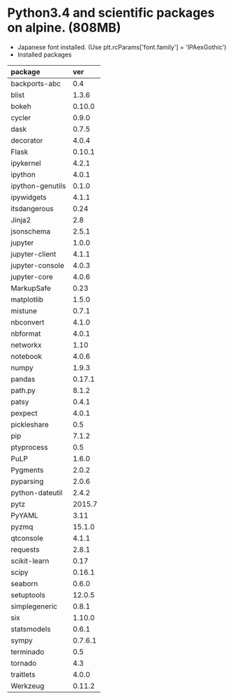 Python3.4 and scientific packages on alpine. (808MB)
========

- Japanese font installed. (Use plt.rcParams['font.family'] = 'IPAexGothic')
- Installed packages

package | ver
:--|:--
backports-abc | 0.4
blist | 1.3.6
bokeh | 0.10.0
cycler | 0.9.0
dask | 0.7.5
decorator | 4.0.4
Flask | 0.10.1
ipykernel | 4.2.1
ipython | 4.0.1
ipython-genutils | 0.1.0
ipywidgets | 4.1.1
itsdangerous | 0.24
Jinja2 | 2.8
jsonschema | 2.5.1
jupyter | 1.0.0
jupyter-client | 4.1.1
jupyter-console | 4.0.3
jupyter-core | 4.0.6
MarkupSafe | 0.23
matplotlib | 1.5.0
mistune | 0.7.1
nbconvert | 4.1.0
nbformat | 4.0.1
networkx | 1.10
notebook | 4.0.6
numpy | 1.9.3
pandas | 0.17.1
path.py | 8.1.2
patsy | 0.4.1
pexpect | 4.0.1
pickleshare | 0.5
pip | 7.1.2
ptyprocess | 0.5
PuLP | 1.6.0
Pygments | 2.0.2
pyparsing | 2.0.6
python-dateutil | 2.4.2
pytz | 2015.7
PyYAML | 3.11
pyzmq | 15.1.0
qtconsole | 4.1.1
requests | 2.8.1
scikit-learn | 0.17
scipy | 0.16.1
seaborn | 0.6.0
setuptools | 12.0.5
simplegeneric | 0.8.1
six | 1.10.0
statsmodels | 0.6.1
sympy | 0.7.6.1
terminado | 0.5
tornado | 4.3
traitlets | 4.0.0
Werkzeug | 0.11.2